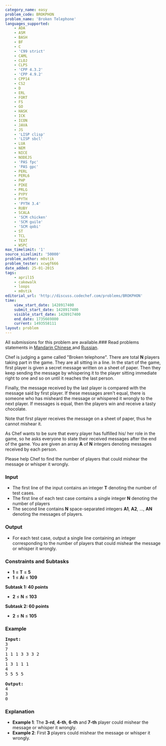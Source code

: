 ```yaml
---
category_name: easy
problem_code: BROKPHON
problem_name: 'Broken Telephone'
languages_supported:
    - ADA
    - ASM
    - BASH
    - BF
    - C
    - 'C99 strict'
    - CAML
    - CLOJ
    - CLPS
    - 'CPP 4.3.2'
    - 'CPP 4.9.2'
    - CPP14
    - CS2
    - D
    - ERL
    - FORT
    - FS
    - GO
    - HASK
    - ICK
    - ICON
    - JAVA
    - JS
    - 'LISP clisp'
    - 'LISP sbcl'
    - LUA
    - NEM
    - NICE
    - NODEJS
    - 'PAS fpc'
    - 'PAS gpc'
    - PERL
    - PERL6
    - PHP
    - PIKE
    - PRLG
    - PYPY
    - PYTH
    - 'PYTH 3.4'
    - RUBY
    - SCALA
    - 'SCM chicken'
    - 'SCM guile'
    - 'SCM qobi'
    - ST
    - TCL
    - TEXT
    - WSPC
max_timelimit: '1'
source_sizelimit: '50000'
problem_author: m0stik
problem_tester: xcwgf666
date_added: 25-01-2015
tags:
    - april15
    - cakewalk
    - loops
    - m0stik
editorial_url: 'http://discuss.codechef.com/problems/BROKPHON'
time:
    view_start_date: 1428917400
    submit_start_date: 1428917400
    visible_start_date: 1428917400
    end_date: 1735669800
    current: 1493558111
layout: problem
---
```

All submissions for this problem are available.###  Read problems statements in [Mandarin Chinese ](http://www.codechef.com/download/translated/APRIL15/mandarin/BROKPHON.pdf) and [Russian](http://www.codechef.com/download/translated/APRIL15/russian/BROKPHON.pdf).

Chef is judging a game called "Broken telephone". There are total **N** players taking part in the game. They are all sitting in a line. In the start of the game, first player is given a secret message written on a sheet of paper. Then they keep sending the message by whispering it to the player sitting immediate right to one and so on until it reaches the last person.

Finally, the message received by the last player is compared with the message said by first player. If these messages aren't equal, there is someone who has misheard the message or whispered it wrongly to the next player. If messages is equal, then the players win and receive a tasty chocolate.

Note that first player receives the message on a sheet of paper, thus he cannot mishear it.

As Chef wants to be sure that every player has fulfilled his/ her role in the game, so he asks everyone to state their received messages after the end of the game. You are given an array **A** of **N** integers denoting messages received by each person.

Please help Chef to find the number of players that could mishear the message or whisper it wrongly.

### Input

- The first line of the input contains an integer **T** denoting the number of test cases.
- The first line of each test case contains a single integer **N** denoting the number of players
- The second line contains **N** space-separated integers **A1**, **A2**, ..., **AN** denoting the messages of players.

### Output

- For each test case, output a single line containing an integer corresponding to the number of players that could mishear the message or whisper it wrongly.

### Constraints and Subtasks

- **1** ≤ **T** ≤ **5**
- **1** ≤ **Ai** ≤ **109**

**Subtask 1: 40 points**

- **2** ≤ **N** ≤ **103**

**Subtask 2: 60 points**

- **2** ≤ **N** ≤ **105**

### Example

<pre><b>Input:</b>
3
7
1 1 1 3 3 3 2
5
1 3 1 1 1
4
5 5 5 5

<b>Output:</b>
4
3
0
</pre>
### Explanation

- **Example 1**: The **3-rd**, **4-th**, **6-th** and **7-th** player could mishear the message or whisper it wrongly.
- **Example 2**: First **3** players could mishear the message or whisper it wrongly.
